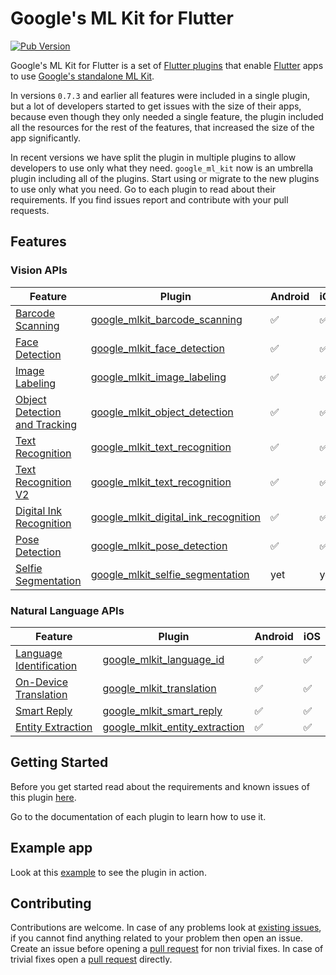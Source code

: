 # Google's ML Kit for Flutter

[![Pub Version](https://img.shields.io/pub/v/google_ml_kit)](https://pub.dev/packages/google_ml_kit)

Google's ML Kit for Flutter is a set of [Flutter plugins](https://flutter.io/platform-plugins/) that enable [Flutter](https://flutter.dev) apps to use [Google's standalone ML Kit](https://developers.google.com/ml-kit).

In versions `0.7.3` and earlier all features were included in a single plugin, but a lot of developers started to get issues with the size of their apps, because even though they only needed a single feature, the plugin included all the resources for the rest of the features, that increased the size of the app significantly.

In recent versions we have split the plugin in multiple plugins to allow developers to use only what they need. `google_ml_kit` now is an umbrella plugin including all of the plugins. Start using or migrate to the new plugins to use only what you need. Go to each plugin to read about their requirements. If you find issues report and contribute with your pull requests.

## Features

### Vision APIs

| Feature                                                                                       | Plugin | Android | iOS |
|-----------------------------------------------------------------------------------------------|--------|---------|-----|
|[Barcode Scanning](https://developers.google.com/ml-kit/vision/barcode-scanning)               | [google\_mlkit\_barcode\_scanning](https://github.com/bharat-biradar/Google-Ml-Kit-plugin/tree/master/packages/google_mlkit_barcode_scanning)                | ✅ | ✅ |
|[Face Detection](https://developers.google.com/ml-kit/vision/face-detection)                   | [google\_mlkit\_face\_detection](https://github.com/bharat-biradar/Google-Ml-Kit-plugin/tree/master/packages/google_mlkit_face_detection)                    | ✅ | ✅ |
|[Image Labeling](https://developers.google.com/ml-kit/vision/image-labeling)                   | [google\_mlkit\_image\_labeling](https://github.com/bharat-biradar/Google-Ml-Kit-plugin/tree/master/packages/google_mlkit_image_labeling)                    | ✅ | ✅ |
|[Object Detection and Tracking](https://developers.google.com/ml-kit/vision/object-detection)  | [google\_mlkit\_object\_detection](https://github.com/bharat-biradar/Google-Ml-Kit-plugin/tree/master/packages/google_mlkit_object_detection)                | ✅ | ✅ |
|[Text Recognition](https://developers.google.com/ml-kit/vision/text-recognition)               | [google\_mlkit\_text\_recognition](https://github.com/bharat-biradar/Google-Ml-Kit-plugin/tree/master/packages/google_mlkit_text_recognition)                | ✅ | ✅ |
|[Text Recognition V2](https://developers.google.com/ml-kit/vision/text-recognition/v2)         | [google\_mlkit\_text\_recognition](https://github.com/bharat-biradar/Google-Ml-Kit-plugin/tree/master/packages/google_mlkit_text_recognition)                | ✅ | ✅ |
|[Digital Ink Recognition](https://developers.google.com/ml-kit/vision/digital-ink-recognition) | [google\_mlkit\_digital\_ink\_recognition](https://github.com/bharat-biradar/Google-Ml-Kit-plugin/tree/master/packages/google_mlkit_digital_ink_recognition) | ✅ | ✅ |
|[Pose Detection](https://developers.google.com/ml-kit/vision/pose-detection)                   | [google\_mlkit\_pose\_detection](https://github.com/bharat-biradar/Google-Ml-Kit-plugin/tree/master/packages/google_mlkit_pose_detection)                    | ✅ | ✅ |
|[Selfie Segmentation](https://developers.google.com/ml-kit/vision/selfie-segmentation)         | [google\_mlkit\_selfie\_segmentation](https://github.com/bharat-biradar/Google-Ml-Kit-plugin/tree/master/packages/google_mlkit_selfie_segmentation)          | yet | yet |

### Natural Language APIs

| Feature                                                                                       | Plugin | Android | iOS |
|-----------------------------------------------------------------------------------------------|--------|---------|-----|
|[Language Identification](https://developers.google.com/ml-kit/language/identification)        | [google\_mlkit\_language\_id](https://github.com/bharat-biradar/Google-Ml-Kit-plugin/tree/master/packages/google_mlkit_language_id)                | ✅ | ✅ |
|[On-Device Translation](https://developers.google.com/ml-kit/language/translation)             | [google\_mlkit\_translation](https://github.com/bharat-biradar/Google-Ml-Kit-plugin/tree/master/packages/google_mlkit_translation)                 | ✅ | ✅ |
|[Smart Reply](https://developers.google.com/ml-kit/language/smart-reply)                       | [google\_mlkit\_smart\_reply](https://github.com/bharat-biradar/Google-Ml-Kit-plugin/tree/master/packages/google_mlkit_smart_reply)                | ✅ | ✅ |
|[Entity Extraction](https://developers.google.com/ml-kit/language/entity-extraction)           | [google\_mlkit\_entity\_extraction](https://github.com/bharat-biradar/Google-Ml-Kit-plugin/tree/master/packages/google_mlkit_entity_extraction)    | ✅ | ✅ |

## Getting Started

Before you get started read about the requirements and known issues of this plugin [here](https://github.com/bharat-biradar/Google-Ml-Kit-plugin#requirements).

Go to the documentation of each plugin to learn how to use it.

## Example app

Look at this [example](https://github.com/bharat-biradar/Google-Ml-Kit-plugin/tree/master/packages/google_ml_kit/example) to see the plugin in action.

## Contributing

Contributions are welcome.
In case of any problems look at [existing issues](https://github.com/bharat-biradar/Google-Ml-Kit-plugin/issues), if you cannot find anything related to your problem then open an issue.
Create an issue before opening a [pull request](https://github.com/bharat-biradar/Google-Ml-Kit-plugin/pulls) for non trivial fixes.
In case of trivial fixes open a [pull request](https://github.com/bharat-biradar/Google-Ml-Kit-plugin/pulls) directly.
